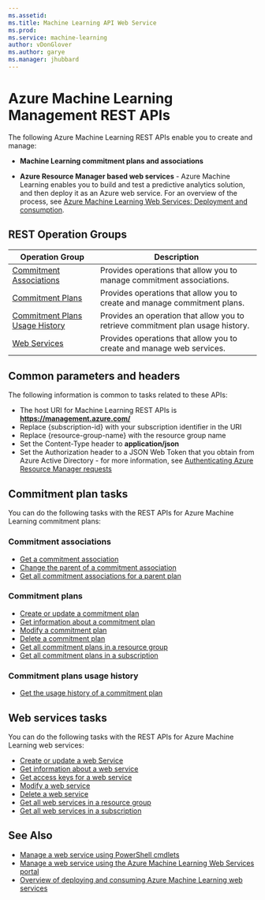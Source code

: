 ```yaml
---
ms.assetid: 
ms.title: Machine Learning API Web Service
ms.prod:
ms.service: machine-learning
author: vDonGlover
ms.author: garye
ms.manager: jhubbard
---
```


# Azure Machine Learning Management REST APIs

<!--
Microsoft Azure Machine Learning enables you to build and test a predictive analytics solution, and then deploy it as an Azure web service. 
For an overview of the process, see [Azure Machine Learning Web Services: Deployment and consumption](https://review.docs.microsoft.com/azure/machine-learning/machine-learning-deploy-consume-web-service-guide).

The following Microsoft Azure Machine Learning REST APIs enable you to create and manage Azure Resource Manager based web services, as well as Machine Learning commitment plans and associations.
-->

The following Azure Machine Learning REST APIs enable you to create and manage:

- **Machine Learning commitment plans and associations**

- **Azure Resource Manager based web services** - Azure Machine Learning enables you to build and test a predictive analytics solution, and then deploy it as an Azure web service. 
For an overview of the process, see [Azure Machine Learning Web Services: Deployment and consumption](https://review.docs.microsoft.com/azure/machine-learning/machine-learning-deploy-consume-web-service-guide).


<!--
For information common to all these APIs, see [Common parameters and headers](common-parameters-headers.md)
-->

## REST Operation Groups

| Operation Group | Description |
|-----------------|-------------|
|  [Commitment Associations](~/api-ref/machinelearning/commitmentassociations.json) | Provides operations that allow you to manage commitment associations. |
|  [Commitment Plans](~/api-ref/machinelearning/commitmentplans.json) | Provides operations that allow you to create and manage commitment plans. |
|  [Commitment Plans Usage History](~/api-ref/machinelearning/usagehistory.json) | Provides an operation that allow you to retrieve commitment plan usage history. |
|  [Web Services](~/api-ref/machinelearning/webservices.json) | Provides operations that allow you to create and manage web services. |

## Common parameters and headers

The following information is common to tasks related to these APIs:

- The host URI for Machine Learning REST APIs is **https://management.azure.com/**
- Replace {subscription-id} with your subscription identifier in the URI
- Replace {resource-group-name} with the resource group name
- Set the Content-Type header to **application/json**
- Set the Authorization header to a JSON Web Token that you obtain from Azure Active Directory - 
  for more information, see [Authenticating Azure Resource Manager requests](https://msdn.microsoft.com/library/azure/dn790557.aspx)

## Commitment plan tasks
You can do the following tasks with the REST APIs for Azure Machine Learning commitment plans:

### Commitment associations
- [Get a commitment association](~/api-ref/machinelearning/commitmentassociations.json#CommitmentAssociations_Get)
- [Change the parent of a commitment association](~/api-ref/machinelearning/commitmentassociations.json#CommitmentAssociations_Move)
- [Get all commitment associations for a parent plan](~/api-ref/machinelearning/commitmentassociations.json#CommitmentAssociations_List)

### Commitment plans
- [Create or update a commitment plan](~/api-ref/machinelearning/commitmentplans.json#CommitmentPlans_CreateOrUpdate)
- [Get information about a commitment plan](~/api-ref/machinelearning/commitmentplans.json#CommitmentPlans_Get)
- [Modify a commitment plan](~/api-ref/machinelearning/commitmentplans.json#CommitmentPlans_Patch)
- [Delete a commitment plan](~/api-ref/machinelearning/commitmentplans.json#CommitmentPlans_Remove)
- [Get all commitment plans in a resource group](~/api-ref/machinelearning/commitmentplans.json#CommitmentPlans_ListInResourceGroup)
- [Get all commitment plans in a subscription](~/api-ref/machinelearning/commitmentplans.json#CommitmentPlans_List)

### Commitment plans usage history
- [Get the usage history of a commitment plan](~/api-ref/machinelearning/usagehistory.json)

## Web services tasks
You can do the following tasks with the REST APIs for Azure Machine Learning web services:

- [Create or update a web Service](~/api-ref/machinelearning/webservices.json#WebServices_CreateOrUpdate)
- [Get information about a web service](~/api-ref/machinelearning/webservices.json#WebServices_Get)
- [Get access keys for a web service](~/api-ref/machinelearning/webservices.json#WebServices_ListKeys)
- [Modify a web service](~/api-ref/machinelearning/webservices.json#WebServices_Patch)
- [Delete a web service](~/api-ref/machinelearning/webservices.json#WebServices_Remove)
- [Get all web services in a resource group](~/api-ref/machinelearning/webservices.json#WebServices_ListInResourceGroup)
- [Get all web services in a subscription](~/api-ref/machinelearning/webservices.json#WebServices_List)


## See Also

- [Manage a web service using PowerShell cmdlets](/powershell/resourcemanager/azurerm.machinelearning/v0.11.0/azurerm.machinelearning)
- [Manage a web service using the Azure Machine Learning Web Services portal](/azure/machine-learning/machine-learning-manage-new-webservice)
- [Overview of deploying and consuming Azure Machine Learning web services](/azure/machine-learning/machine-learning-deploy-consume-web-service-guide)
